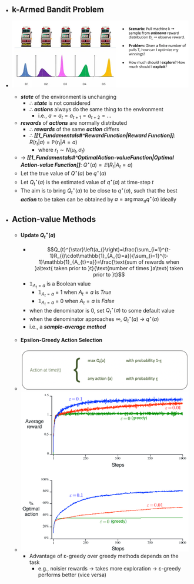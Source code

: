 - ## k-Armed Bandit Problem
- ![k-Armed Bandit Problem Figure](./images/k-armed_Bandit_Problem.webp)
	- ***state*** of the environment is unchanging 
		- ∴ ***state*** is not considered
		- ∴ ***actions*** always do the same thing to the environment
			- i.e., $a=a_{t}=a_{t+1}=a_{t+2}=\ldots$
	- ***rewards*** of ***actions*** are normally distributed
		- ∴ ***rewards*** of the same ***action*** differs
		- ∴ ***[[1_Fundamentals#^RewardFunction|Reward Function]]***: $R\left(r_{t}\left|a\right.\right)=\mathbb{P}\left(r_{t}\left|A=a\right.\right)$
			- where $r_{t}\sim N\left(\mu_{t},\sigma_{t}\right)$
	- → ***[[1_Fundamentals#^OptimalAction-valueFunction|Optimal Action-value Function]]***: $Q^{\star}\left(a_{}\right)=𝔼\left(R_{t}\left|A_{t}=a\right.\right)$
	- Let the true value of $Q^{\star}\left(a_{}\right)$ be $q^{\star}\left(a_{}\right)$
	- Let $Q^{\star}_{t}\left(a_{}\right)$ is the estimated value of $q^{\star}\left(a_{}\right)$ at time-step $t$
	- The aim is to bring $Q^{\star}_{t}\left(a_{}\right)$ to be close to $q^{\star}\left(a_{}\right)$, such that the best ***action*** to be taken can be obtained by $a_{}=\arg\max_{a}q^{\star}\left(a_{}\right)$ ideally

- ## Action-value Methods
	- #### Update $Q^{\star}_{t}\left(a_{}\right)$
		- $$Q_{t}^{\star}\left(a_{}\right)=\frac{\sum_{i=1}^{t-1}R_{i}\cdot\mathbb{1}_{A_{t}=a}}{\sum_{i=1}^{t-1}\mathbb{1}_{A_{t}=a}}=\frac{\text{sum of rewards when }a\text{ taken prior to }t}{\text{number of times }a\text{ taken prior to }t}$$
		- $\mathbb{1}_{A_{t}=a}$ is a Boolean value
			- $\mathbb{1}_{A_{t}=a}$ = 1 when $A_{t}=a$ is *True*
			- $\mathbb{1}_{A_{t}=a}$ = 0 when $A_{t}=a$ is *False*
		- when the denominator is 0, set $Q_{t}^{\star}\left(a_{}\right)$ to some default value
		- when the denominator approaches ∞, $Q_{t}^{\star}\left(a_{}\right)$ → $q^{\star}\left(a_{}\right)$
		- i.e., a ***sample-average method***
	- #### Epsilon-Greedy Action Selection
	- ![Epsilon-Greedy Action Selection Figure](./images/Epsilon-Greedy_Action_Selection.png)
	- ![Epsilon-Greedy Action Selection Sample](./images/Epsilon-Greedy_Action_Selection_Sample.png)
		- Advantage of ε-greedy over greedy methods depends on the task
			- e.g., noisier rewards → takes more exploration → ε-greedy performs better  (vice versa)
